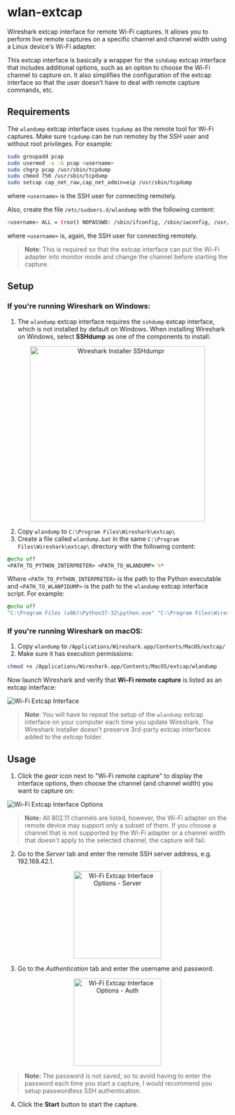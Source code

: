 # wlan-extcap
Wireshark extcap interface for remote Wi-Fi captures. It allows you to perform live remote captures on a specific channel and channel width using a Linux device's Wi-Fi adapter.

This extcap interface is basically a wrapper for the `sshdump` extcap interface that includes additional options, such as an option to choose the Wi-Fi channel to capture on. It also simplifies the configuration of the extcap interface so that the user doesn't have to deal with remote capture commands, etc.

## Requirements

The `wlandump` extcap interface uses `tcpdump` as the remote tool for Wi-Fi captures. Make sure `tcpdump` can be run remotey by the SSH user and without root privileges. For example:
```sh
sudo groupadd pcap
sudo usermod -a -G pcap <username>
sudo chgrp pcap /usr/sbin/tcpdump
sudo chmod 750 /usr/sbin/tcpdump
sudo setcap cap_net_raw,cap_net_admin=eip /usr/sbin/tcpdump
```

where `<username>` is the SSH user for connecting remotely.

Also, create the file `/etc/sudoers.d/wlandump` with the following content:
```sh
<username> ALL = (root) NOPASSWD: /sbin/ifconfig, /sbin/iwconfig, /usr/sbin/iw
```

where `<username>` is, again, the SSH user for connecting remotely.

> __Note__: This is required so that the extcap interface can put the Wi-Fi adapter into monitor mode and change the channel before starting the capture.

## Setup

### If you're running Wireshark on Windows:

1. The `wlandump` extcap interface requires the `sshdump` extcap interface, which is not installed by default on Windows. When installing Wireshark on Windows, select __SSHdump__ as one of the components to install:

<p align="center">
<img src="../master/images/wireshark-installer-sshdump.png" alt="Wireshark Installer SSHdumpr" height="400px">
</p>

2. Copy `wlandump` to `C:\Program Files\Wireshark\extcap\`
3. Create a file called `wlandump.bat` in the same `C:\Program Files\Wireshark\extcap\` directory with the following content: 

```bat
@echo off
<PATH_TO_PYTHON_INTERPRETER> <PATH_TO_WLANDUMP> %*
```

Where `<PATH_TO_PYTHON_INTERPRETER>` is the path to the Python executable and `<PATH_TO_WLANPIDUMP>` is the path to the `wlandump` extcap interface script. For example:

```bat
@echo off
"C:\Program Files (x86)\Python37-32\python.exe" "C:\Program Files\Wireshark\extcap\wlandump" %*
```

### If you're running Wireshark on macOS:
1. Copy `wlandump` to `/Applications/Wireshark.app/Contents/MacOS/extcap/`
2. Make sure it has execution permissions:

```sh
chmod +x /Applications/Wireshark.app/Contents/MacOS/extcap/wlandump
```

Now launch Wireshark and verify that __Wi-Fi remote capture__ is listed as an extcap interface:

![Wi-Fi Extcap Interface](../master/images/wlandump-extcap-interface.png "Wi-Fi Extcap Interface")

> __Note__: You will have to repeat the setup of the `wlandump` extcap interface on your computer each time you update Wireshark. The Wireshark installer doesn't preserve 3rd-party extcap interfaces added to the _extcap_ folder.

## Usage

1. Click the _gear_ icon next to "Wi-Fi remote capture" to display the interface options, then choose the channel (and channel width) you want to capture on:

![Wi-Fi Extcap Interface Options](../master/images/wlandump-interface-options.png "Wi-Fi Extcap Interface Options")

> __Note:__ All 802.11 channels are listed, however, the Wi-Fi adapter on the remote device may support only a subset of them. If you choose a channel that is not supported by the Wi-Fi adapter or a channel width that doesn't apply to the selected channel, the capture will fail.
2. Go to the _Server_ tab and enter the remote SSH server address, e.g. 192.168.42.1.

<p align="center">
<img src="../master/images/wlandump-interface-options-server.png" alt="Wi-Fi Extcap Interface Options - Server" height="200px">
</p>

3. Go to the _Authentication_ tab and enter the username and password.

<p align="center">
<img src="../master/images/wlandump-interface-options-auth.png" alt="Wi-Fi Extcap Interface Options - Auth" height="200px">
</p>

> __Note:__ The password is not saved, so to avoid having to enter the password each time you start a capture, I would recommend you setup passwordless SSH authentication.

4. Click the __Start__ button to start the capture.
